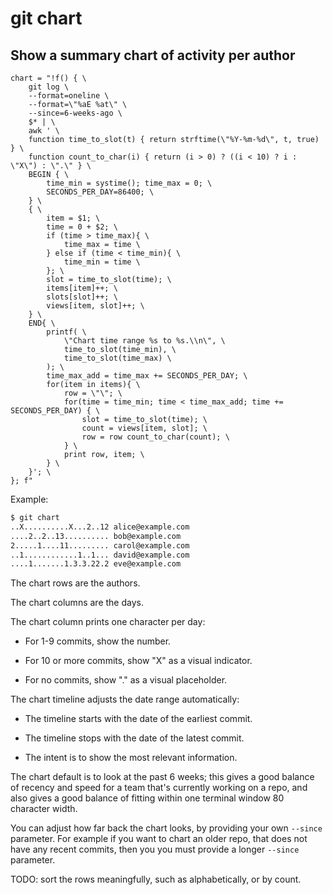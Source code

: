 # git chart

## Show a summary chart of activity per author

```gitconfig
chart = "!f() { \
    git log \
    --format=oneline \
    --format=\"%aE %at\" \
    --since=6-weeks-ago \
    $* | \
    awk ' \
    function time_to_slot(t) { return strftime(\"%Y-%m-%d\", t, true) } \
    function count_to_char(i) { return (i > 0) ? ((i < 10) ? i : \"X\") : \".\" } \
    BEGIN { \
        time_min = systime(); time_max = 0; \
        SECONDS_PER_DAY=86400; \
    } \
    { \
        item = $1; \
        time = 0 + $2; \
        if (time > time_max){ \
            time_max = time \
        } else if (time < time_min){ \
            time_min = time \
        }; \
        slot = time_to_slot(time); \
        items[item]++; \
        slots[slot]++; \
        views[item, slot]++; \
    } \
    END{ \
        printf( \
            \"Chart time range %s to %s.\\n\", \
            time_to_slot(time_min), \
            time_to_slot(time_max) \
        ); \
        time_max_add = time_max += SECONDS_PER_DAY; \
        for(item in items){ \
            row = \"\"; \
            for(time = time_min; time < time_max_add; time += SECONDS_PER_DAY) { \
                slot = time_to_slot(time); \
                count = views[item, slot]; \
                row = row count_to_char(count); \
            } \
            print row, item; \
        } \
    }'; \
}; f"
```

Example:

```sh
$ git chart
..X..........X...2..12 alice@example.com
....2..2..13.......... bob@example.com
2.....1....11......... carol@example.com
..1............1..1... david@example.com
....1.......1.3.3.22.2 eve@example.com
```

The chart rows are the authors.

The chart columns are the days.

The chart column prints one character per day:

  * For 1-9 commits, show the number.

  * For 10 or more commits, show "X" as a visual indicator.

  * For no commits, show "." as a visual placeholder.

The chart timeline adjusts the date range automatically:

  * The timeline starts with the date of the earliest commit.

  * The timeline stops with the date of the latest commit.

  * The intent is to show the most relevant information.

The chart default is to look at the past 6 weeks;
this gives a good balance of recency and speed
for a team that's currently working on a repo,
and also gives a good balance of fitting within
one terminal window 80 character width.

You can adjust how far back the chart looks,
by providing your own `--since` parameter.
For example if you want to chart an older repo,
that does not have any recent commits, then you
you must provide a longer `--since` parameter.

TODO: sort the rows meaningfully,
such as alphabetically, or by count.
